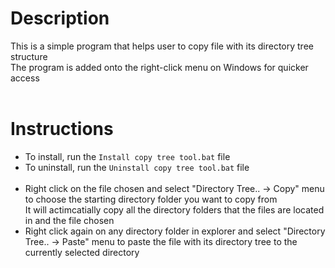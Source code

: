 # Description

This is a simple program that helps user to copy file with its directory tree structure
<br/>
The program is added onto the right-click menu on Windows for quicker access
<br/>
<br/>

# Instructions


- To install, run the `Install copy tree tool.bat` file<br/>
- To uninstall, run the `Uninstall copy tree tool.bat` file<br/><br/>
- Right click on the file chosen and select "Directory Tree.. -> Copy" menu to choose the starting directory folder you want to copy from<br/>
It will actimcatially copy all the directory folders that the files are located in and the file chosen
- Right click again on any directory folder in explorer and select "Directory Tree.. -> Paste" menu to paste the file with its directory tree to the currently selected directory